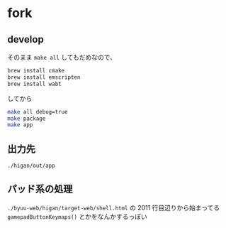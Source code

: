 # fork

## develop

そのまま `make all` してもだめなので、

```sh
brew install cmake
brew install emscripten
brew install wabt
```

してから

```sh
make all debug=true
make package
make app
```

## 出力先

`./higan/out/app`

## パッド系の処理

`./byuu-web/higan/target-web/shell.html` の 2011 行目辺りから始まってる `gamepadButtonKeymaps()` とかをなんかするっぽい
